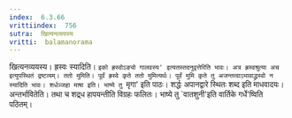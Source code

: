 ```yaml
---
index:  6.3.66
vrittiindex:  756
sutra:  खित्यनव्ययस्य
vritti:  balamanorama 
---
```


खित्यनव्ययस्य। ह्रस्वः स्यादिति। `इको ह्रस्वोऽङ्यो गालवस्य' इत्यतस्तदनुवृत्तेरिति भावः। अत्र ह्रस्वश्रुत्या अच इत्युपस्थितं द्रष्टव्यम्। ततो मुमिति। पूर्वं ह्रस्वे कृते ततो मुमित्यर्थः। पूर्वं मुमि कृते तु अजन्तत्वाऽभावाद्ध्रस्वो न स्यादिति भावः। शर्धञ्जहा माषा इति। भाष्ये तु `मृगा' इति पाठः। शर्द्धः अपानद्वारे स्थितः शब्द इति माधवादयः। अन्तर्भावितेति। तथा च शद्र्ध हापयन्तीति विग्रहः फलितः। भाष्ये तु `वातशुनी'इति वार्तिके गर्धे'ष्विति पठितम्।

